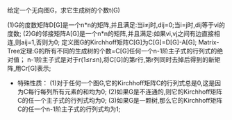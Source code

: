 给定一个无向图G，求它生成树的个数t(G)

 (1)G的度数矩阵D[G]是一个n\*n的矩阵,并且满足:当i≠j时,dij=0;当i=j时,dij等于vi的度数;
 (2)G的邻接矩阵A[G]是一个n\*n的矩阵,并且满足:如果vi,vj之间有边直接相连,则aij=1,否则为0;
定义图G的Kirchhoff矩阵C[G]为C[G]=D[G]-A[G];
Matrix-Tree定理:G的所有不同的生成树的个数=C[G]任何一个n-1阶主子式的行列式的绝对值；
n-1阶主子式是对于r(1≤r≤n),将C[G]的第r行,第r列同时去掉后得到的新矩阵,用Cr[G]表示;

*   特殊性质：
    (1)对于任何一个图G,它的Kirchhoff矩阵C的行列式总是0,这是因为C每行每列所有元素的和均为0;
    (2)如果G是不连通的,则它的Kirchhoff矩阵C的任一个主子式的行列式均为0;
    (3)如果G是一颗树,那么它的Kirchhoff矩阵C的任一个n-1阶主子式的行列式均为1;